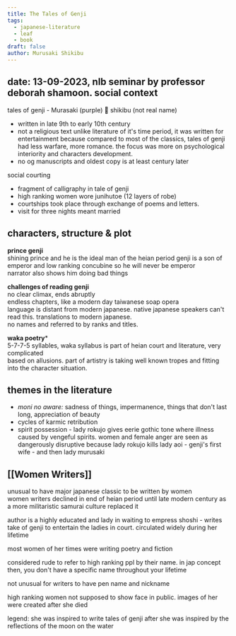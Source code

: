 ```yaml
---
title: The Tales of Genji
tags:
  - japanese-literature
  - leaf
  - book
draft: false
author: Murusaki Shikibu
---
```

date: 13-09-2023, nlb seminar by professor deborah shamoon. 
social context
---

tales of genji - Murasaki (purple) 💜 shikibu (not real name)  
- written in late 9th to early 10th century  
- not a religious text unlike literature of it's time period, it was written for entertainment because compared to most of the classics, tales of genji had less warfare, more romance. the focus was more on psychological interiority and characters development.
- no og manuscripts and oldest copy is at least century later  


social courting
- fragment of calligraphy in tale of genji  
- high ranking women wore junihutoe (12 layers of robe)    
- courtships took place through exchange of poems and letters.  
- visit for three nights meant married  


characters, structure & plot 
---
**prince genji**  
shining prince and he is the ideal man of the heian period 
genji is a son of emperor and low ranking concubine so he will never be emperor  
narrator also shows him doing bad things  
  
**challenges of reading genji**  
no clear climax, ends abruptly  
endless chapters, like a modern day taiwanese soap opera   
language is distant from modern japanese. native japanese speakers can't read this. translations to modern japanese.  
no names and referred to by ranks and titles.  
  
**waka poetry***  
5-7-7-5 syllables, waka syllabus is part of heian court and literature, very complicated  
based on allusions. part of artistry is taking well known tropes and fitting into the character situation.  

**themes in the literature** 
---
- *moni no aware:* sadness of things, impermanence, things that don't last long, appreciation of beauty  
- cycles of karmic retribution  
- spirit possession - lady rokujo gives eerie gothic tone where illness caused by vengeful spirits. women and female anger are seen as dangerously disruptive  because lady rokujo kills lady aoi - genji's first wife - and then lady murusaki  

**[[Women Writers]]**  
---
unusual to have major japanese classic to be written by women  
women writers declined in end of heian period until late modern century as a more militaristic samurai culture replaced it

author is a highly educated and lady in waiting to empress shoshi - writes take of genji to entertain the ladies in court. circulated widely during her lifetime  
  
most women of her times were writing poetry and fiction  
  
considered rude to refer to high ranking ppl by their name. in jap concept then, you don't have a specific name throughout your lifetime  
  
not unusual for writers to have pen name and nickname  
  
high ranking women not supposed to show face in public. images of her were created after she died  
  
legend: she was inspired to write tales of genji after she was inspired by the reflections of the moon on the water  